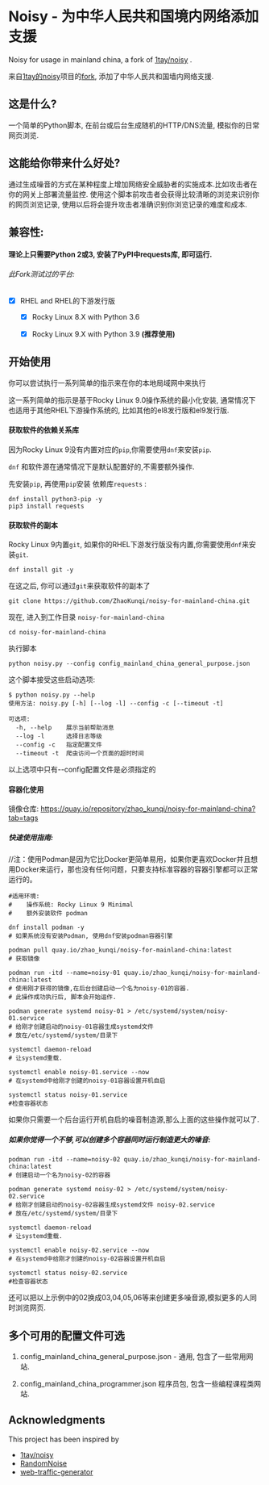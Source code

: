 # Noisy - 为中华人民共和国境内网络添加支援

Noisy for usage in mainland china, a fork of [1tay/noisy]([https://github.com/1tayH/noisy) .

来自[1tay的noisy](https://github.com/1tayH/noisy)项目的[fork](https://github.com/ZhaoKunqi/noisy-for-mainland-china), 添加了中华人民共和国墙内网络支援.

## 这是什么?

一个简单的Python脚本, 在前台或后台生成随机的HTTP/DNS流量, 模拟你的日常网页浏览.

## 这能给你带来什么好处?

通过生成噪音的方式在某种程度上增加网络安全威胁者的实施成本.比如攻击者在你的网关上部署流量监控. 使用这个脚本前攻击者会获得比较清晰的浏览来识别你的网页浏览记录, 使用以后将会提升攻击者准确识别你浏览记录的难度和成本.

## 兼容性:

#### 理论上只需要Python 2或3, 安装了PyPI中requests库, 即可运行.

###### 此Fork测试过的平台:

- [x] RHEL and RHEL的下游发行版
  
  - [x] Rocky Linux 8.X with Python 3.6
    
  - [x] Rocky Linux 9.X with Python 3.9 **(推荐使用)**

## 开始使用

你可以尝试执行一系列简单的指示来在你的本地局域网中来执行

这一系列简单的指示是基于Rocky Linux 9.0操作系统的最小化安装, 通常情况下也适用于其他RHEL下游操作系统的, 比如其他的el8发行版和el9发行版.

#### 获取软件的依赖关系库

因为Rocky Linux 9没有内置对应的`pip`,你需要使用`dnf`来安装`pip`.

`dnf` 和软件源在通常情况下是默认配置好的,不需要额外操作.

先安装`pip`, 再使用`pip`安装 依赖库`requests` :

```
dnf install python3-pip -y
pip3 install requests
```

#### 获取软件的副本

Rocky Linux 9内置`git`, 如果你的RHEL下游发行版没有内置,你需要使用`dnf`来安装`git`.

```
dnf install git -y
```

在这之后, 你可以通过`git`来获取软件的副本了

```
git clone https://github.com/ZhaoKunqi/noisy-for-mainland-china.git
```

现在, 进入到工作目录 `noisy-for-mainland-china`

```
cd noisy-for-mainland-china
```

执行脚本

```
python noisy.py --config config_mainland_china_general_purpose.json
```

这个脚本接受这些启动选项:

```
$ python noisy.py --help
使用方法: noisy.py [-h] [--log -l] --config -c [--timeout -t]

可选项:
  -h, --help    展示当前帮助消息
  --log -l      选择日志等级
  --config -c   指定配置文件
  --timeout -t  爬虫访问一个页面的超时时间
```

以上选项中只有--config配置文件是必须指定的

#### 容器化使用

镜像仓库: https://quay.io/repository/zhao_kunqi/noisy-for-mainland-china?tab=tags

##### 快速使用指南:

//注：使用Podman是因为它比Docker更简单易用，如果你更喜欢Docker并且想用Docker来运行，那也没有任何问题，只要支持标准容器的容器引擎都可以正常运行的。

```
#适用环境:
#    操作系统: Rocky Linux 9 Minimal
#    额外安装软件 podman

dnf install podman -y
# 如果系统没有安装Podman, 使用dnf安装podman容器引擎

podman pull quay.io/zhao_kunqi/noisy-for-mainland-china:latest
# 获取镜像

podman run -itd --name=noisy-01 quay.io/zhao_kunqi/noisy-for-mainland-china:latest
# 使用刚才获得的镜像,在后台创建启动一个名为noisy-01的容器.
# 此操作成功执行后, 脚本会开始运作.

podman generate systemd noisy-01 > /etc/systemd/system/noisy-01.service
# 给刚才创建启动的noisy-01容器生成systemd文件
# 放在/etc/systemd/system/目录下

systemctl daemon-reload
# 让systemd重载.

systemctl enable noisy-01.service --now
# 在systemd中给刚才创建的noisy-01容器设置开机自启

systemctl status noisy-01.service
#检查容器状态
```

如果你只需要一个后台运行开机自启的噪音制造源,那么上面的这些操作就可以了.

##### 如果你觉得一个不够,可以创建多个容器同时运行制造更大的噪音:

```
podman run -itd --name=noisy-02 quay.io/zhao_kunqi/noisy-for-mainland-china:latest
# 创建启动一个名为noisy-02的容器

podman generate systemd noisy-02 > /etc/systemd/system/noisy-02.service
# 给刚才创建启动的noisy-02容器生成systemd文件 noisy-02.service
# 放在/etc/systemd/system/目录下

systemctl daemon-reload
# 让systemd重载.

systemctl enable noisy-02.service --now
# 在systemd中给刚才创建的noisy-02容器设置开机自启

systemctl status noisy-02.service
#检查容器状态
```

还可以把以上示例中的02换成03,04,05,06等来创建更多噪音源,模拟更多的人同时浏览网页.

## 多个可用的配置文件可选

1. config_mainland_china_general_purpose.json - 通用, 包含了一些常用网站.
  
2. config_mainland_china_programmer.json 程序员包, 包含一些编程课程类网站.

## Acknowledgments

This project has been inspired by
- [1tay/noisy](https://github.com/1tayH/noisy)
- [RandomNoise](http://www.randomnoise.us)
- [web-traffic-generator](https://github.com/ecapuano/web-traffic-generator)
